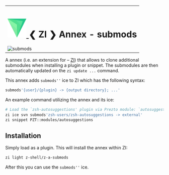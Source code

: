 <div align="center"><table><tr><td>
<h1 align="center">
  <a href="https://github.com/z-shell/zi">
    <img src="https://github.com/z-shell/zi/raw/main/docs/images/logo.svg" alt="Logo" width="60" height="60" />
  </a>
❮ ZI ❯ Annex - submods
</h1>
<img align="center" src="https://github.com/z-shell/z-a-submods/raw/main/docs/images/screenshot.png" alt="submods">
</td></tr></table></div>
  
A annex (i.e. an extension for – [ZI](https://z-shell.github.io/zi))
that allows to clone additional submodules when installing a plugin or
snippet. The submodules are then automatically updated on the `zi update ...`
command.

This annex adds `submods''` ice to ZI which has the following syntax:

```zsh
submods'{user}/{plugin} -> {output directory}; ...'
```

An example command utilizing the annex and its ice:

```zsh
# Load the `zsh-autosuggestions' plugin via Prezto module: `autosuggestions'
zi ice svn submods'zsh-users/zsh-autosuggestions -> external'
zi snippet PZT::modules/autosuggestions
```

## Installation

Simply load as a plugin. This will install the annex within ZI:

```zsh
zi light z-shell/z-a-submods
```

After this you can use the `submods''` ice.
